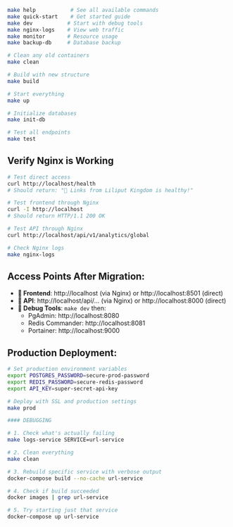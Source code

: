 ```bash
make help           # See all available commands
make quick-start    # Get started guide
make dev           # Start with debug tools
make nginx-logs    # View web traffic
make monitor       # Resource usage
make backup-db     # Database backup

# Clean any old containers
make clean

# Build with new structure
make build

# Start everything
make up

# Initialize databases
make init-db

# Test all endpoints
make test
```

## Verify Nginx is Working
```bash
# Test direct access
curl http://localhost/health
# Should return: "🏰 Links from Liliput Kingdom is healthy!"

# Test frontend through Nginx
curl -I http://localhost
# Should return HTTP/1.1 200 OK

# Test API through Nginx
curl http://localhost/api/v1/analytics/global

# Check Nginx logs
make nginx-logs
```


## Access Points After Migration:

- **🏰 Frontend**: http://localhost (via Nginx) or http://localhost:8501 (direct)
- **🚪 API**: http://localhost/api/... (via Nginx) or http://localhost:8000 (direct)  
- **🔧 Debug Tools**: `make dev` then:
  - PgAdmin: http://localhost:8080
  - Redis Commander: http://localhost:8081
  - Portainer: http://localhost:9000

## Production Deployment:
```bash
# Set production environment variables
export POSTGRES_PASSWORD=secure-prod-password
export REDIS_PASSWORD=secure-redis-password
export API_KEY=super-secret-api-key

# Deploy with SSL and production settings
make prod
```



```bash
#### DEBUGGING

# 1. Check what's actually failing
make logs-service SERVICE=url-service

# 2. Clean everything
make clean

# 3. Rebuild specific service with verbose output
docker-compose build --no-cache url-service

# 4. Check if build succeeded
docker images | grep url-service

# 5. Try starting just that service
docker-compose up url-service

```